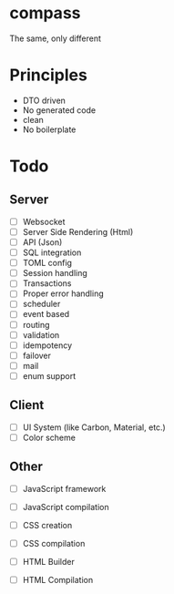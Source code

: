 # compass
The same, only different

# Principles
- DTO driven
- No generated code
- clean
- No boilerplate

# Todo
## Server
- [ ] Websocket
- [ ] Server Side Rendering (Html)
- [ ] API (Json)
- [ ] SQL integration
- [ ] TOML config
- [ ] Session handling
- [ ] Transactions
- [ ] Proper error handling
- [ ] scheduler
- [ ] event based
- [ ] routing
- [ ] validation
- [ ] idempotency
- [ ] failover
- [ ] mail
- [ ] enum support

## Client
- [ ] UI System (like Carbon, Material, etc.)
- [ ] Color scheme

## Other
- [ ] JavaScript framework
- [ ] JavaScript compilation
- [ ] CSS creation
- [ ] CSS compilation
- [ ] HTML Builder
- [ ] HTML Compilation


